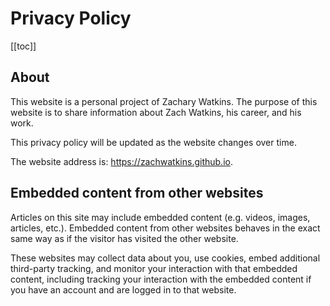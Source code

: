 # Privacy Policy

[[toc]]

## About

This website is a personal project of Zachary Watkins. The purpose of this website is to share information about Zach Watkins, his career, and his work.

This privacy policy will be updated as the website changes over time.

The website address is: https://zachwatkins.github.io.

## Embedded content from other websites

Articles on this site may include embedded content (e.g. videos, images, articles, etc.). Embedded content from other websites behaves in the exact same way as if the visitor has visited the other website.

These websites may collect data about you, use cookies, embed additional third-party tracking, and monitor your interaction with that embedded content, including tracking your interaction with the embedded content if you have an account and are logged in to that website.
